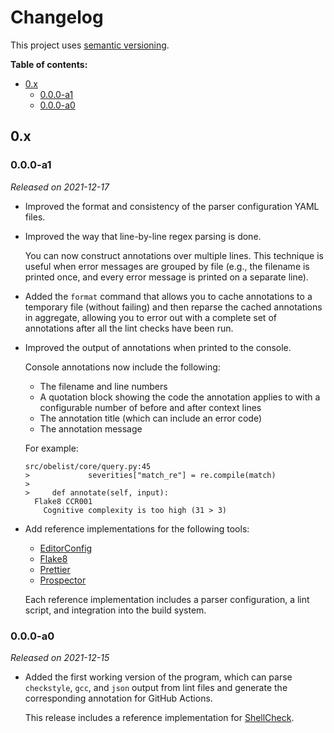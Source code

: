 # Changelog

This project uses [semantic versioning][semver].

**Table of contents:**

- [0.x](#0x)
  - [0.0.0-a1](#000-a1)
  - [0.0.0-a0](#000-a0)

[semver]: https://semver.org/

<!--

## Unreleased

- Add reference implementations for the following tools:

  - [shfmt][shfmt]
  - [Whitespace Total Fixer][wtf]

  Each reference implementation includes a parser configuration, a lint script, and integration into the build system.

-->

## 0.x

### 0.0.0-a1

_Released on 2021-12-17_

- Improved the format and consistency of the parser configuration YAML files.

- Improved the way that line-by-line regex parsing is done.

  You can now construct annotations over multiple lines. This technique is useful when error messages are grouped by file (e.g., the filename is printed once, and every error message is printed on a separate line).

- Added the `format` command that allows you to cache annotations to a temporary file (without failing) and then reparse the cached annotations in aggregate, allowing you to error out with a complete set of annotations after all the lint checks have been run.

- Improved the output of annotations when printed to the console.

  Console annotations now include the following:

  - The filename and line numbers
  - A quotation block showing the code the annotation applies to with a configurable number of before and after context lines
  - The annotation title (which can include an error code)
  - The annotation message

  For example:

  ```
  src/obelist/core/query.py:45
  >             severities["match_re"] = re.compile(match)
  >
  >     def annotate(self, input):
    Flake8 CCR001
      Cognitive complexity is too high (31 > 3)
  ```

- Add reference implementations for the following tools:

  - [EditorConfig][editorconfig]
  - [Flake8][flake8]
  - [Prettier][prettier]
  - [Prospector][prospector]

  Each reference implementation includes a parser configuration, a lint script, and integration into the build system.

### 0.0.0-a0

_Released on 2021-12-15_

- Added the first working version of the program, which can parse `checkstyle`, `gcc`, and `json` output from lint files and generate the corresponding annotation for GitHub Actions.

  This release includes a reference implementation for [ShellCheck][shellcheck].

[editorconfig]: https://editorconfig.org/
[flake8]: https://flake8.pycqa.org/en/latest/
[jq]: https://stedolan.github.io/jq/manual/
[prettier]: https://prettier.io/
[prospector]: http://prospector.landscape.io/en/master/
[shellcheck]: https://www.shellcheck.net/
[shfmt]: https://github.com/patrickvane/shfmt
[wtf]: https://github.com/dlenski/wtf
[xpath]: https://lxml.de/xpathxslt.html
